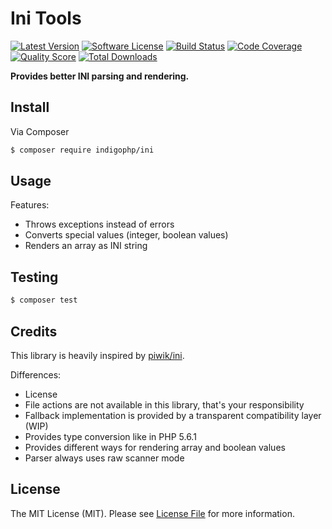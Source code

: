 # Ini Tools

[![Latest Version](https://img.shields.io/github/release/indigophp/ini.svg?style=flat-square)](https://github.com/indigophp/ini/releases)
[![Software License](https://img.shields.io/badge/license-MIT-brightgreen.svg?style=flat-square)](LICENSE)
[![Build Status](https://img.shields.io/travis/indigophp/ini.svg?style=flat-square)](https://travis-ci.org/indigophp/ini)
[![Code Coverage](https://img.shields.io/scrutinizer/coverage/g/indigophp/ini.svg?style=flat-square)](https://scrutinizer-ci.com/g/indigophp/ini)
[![Quality Score](https://img.shields.io/scrutinizer/g/indigophp/ini.svg?style=flat-square)](https://scrutinizer-ci.com/g/indigophp/ini)
[![Total Downloads](https://img.shields.io/packagist/dt/indigophp/ini.svg?style=flat-square)](https://packagist.org/packages/indigophp/ini)

**Provides better INI parsing and rendering.**


## Install

Via Composer

``` bash
$ composer require indigophp/ini
```

## Usage

Features:

- Throws exceptions instead of errors
- Converts special values (integer, boolean values)
- Renders an array as INI string


## Testing

``` bash
$ composer test
```


## Credits

This library is heavily inspired by [piwik/ini](https://github.com/piwik/component-ini).

Differences:

- License
- File actions are not available in this library, that's your responsibility
- Fallback implementation is provided by a transparent compatibility layer (WIP)
- Provides type conversion like in PHP 5.6.1
- Provides different ways for rendering array and boolean values
- Parser always uses raw scanner mode


## License

The MIT License (MIT). Please see [License File](LICENSE) for more information.
